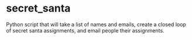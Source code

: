 # secret_santa
Python script that will take a list of names and emails, create a closed loop of secret santa assignments, and email people their assignments.
